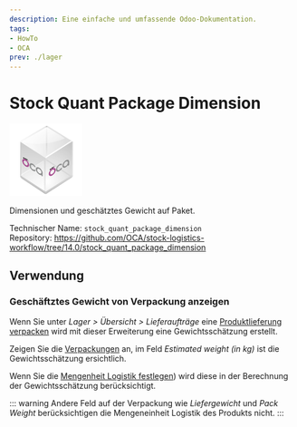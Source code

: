 ```yaml
---
description: Eine einfache und umfassende Odoo-Dokumentation.
tags:
- HowTo
- OCA
prev: ./lager
---
```

# Stock Quant Package Dimension
![icon_oca_app](assets/icon_oca_app.png)

Dimensionen und geschätztes Gewicht auf Paket.

Technischer Name: `stock_quant_package_dimension`\
Repository: <https://github.com/OCA/stock-logistics-workflow/tree/14.0/stock_quant_package_dimension>

## Verwendung

### Geschäftztes Gewicht von Verpackung anzeigen

Wenn Sie unter *Lager > Übersicht > Lieferaufträge* eine [Produktlieferung verpacken](Lager%20Verpackungen.md#Produktlieferung%20verpacken) wird mit dieser Erweiterung eine Gewichtsschätzung erstellt.

Zeigen Sie die [Verpackungen](Lager%20Verpackungen.md#Verpackungen%20anzeigen) an, im Feld  *Estimated weight (in kg)* ist die Gewichtsschätzung ersichtlich.

Wenn Sie die  [Mengenheit Logistik festlegen](Product%20Logistics%20UoM.md#Mengenheit%20Logistik%20festlegen)) wird diese in der Berechnung der Gewichtsschätzung berücksichtigt.

::: warning
Andere Feld auf der Verpackung wie *Liefergewicht* und *Pack Weight* berücksichtigen die Mengeneinheit Logistik des Produkts nicht.
:::